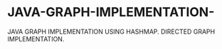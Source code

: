 # JAVA-GRAPH-IMPLEMENTATION-
JAVA GRAPH IMPLEMENTATION USING HASHMAP.
DIRECTED GRAPH IMPLEMENTATION.
